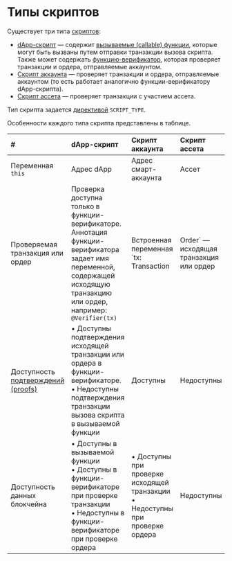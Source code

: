 # Типы скриптов

Существует три типа [скриптов](/ru/ride/script/):

* [dApp-скрипт](/ru/ride/script/script-types/dapp-script) — содержит [вызываемые (сallable) функции](/ru/ride/functions/callable-function), которые могут быть вызваны путем отправки транзакции вызова скрипта. Также может содержать [функцию-верификатор](/ru/ride/functions/verifier-function), которая проверяет транзакции и ордера, отправляемые аккаунтом.
* [Скрипт аккаунта](/ru/ride/script/script-types/account-script) — проверяет транзакции и ордера, отправляемые аккаунтом (то есть работает аналогично функции-верификатору dApp-скрипта).
* [Скрипт ассета](/ru/ride/script/script-types/asset-script) — проверяет транзакции с участием ассета.

Тип скрипта задается [директивой](/ru/ride/script/directives) `SCRIPT_TYPE`.

Особенности каждого типа скрипта представлены в таблице.

| # | dApp-скрипт | Скрипт аккаунта | Скрипт ассета |
| :--- | :--- | :--- | :--- |
| Переменная `this` | Адрес dApp | Адрес смарт-аккаунта | Ассет |
| Проверяемая транзакция или ордер | Проверка доступна только в функции-верификаторе. Аннотация функции-верификатора задает имя переменной, содержащей исходящую транзакцию или ордер, например: `@Verifier(tx)` | Встроенная переменная `tx: Transaction|Order` — исходящая транзакция или ордер | Встроенная переменная `tx:`&nbsp;`Transaction` — транзакция с участием ассета.<br>Проверка ордера недоступна |
| Доступность [подтверждений (proofs)](/ru/blockchain/transaction/transaction-proof) | • Доступны подтверждения исходящей транзакции или ордера в функции-верификаторе.<br>• Недоступны подтверждения транзакции вызова скрипта в вызываемой функции | Доступны | Недоступны |
| Доступность данных блокчейна | • Доступны в вызываемой функции<br>• Доступны в функции-верификаторе при проверке транзакции<br>• Недоступны в функции-верификаторе при проверке ордера | • Доступны при проверке исходящей транзакции<br>• Недоступны при проверке ордера | Недоступны |
